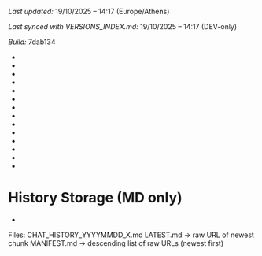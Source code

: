 *Last updated:* 19/10/2025 – 14:17 (Europe/Athens)

*Last synced with VERSIONS_INDEX.md:* 19/10/2025 – 14:17 (DEV-only)

*Build:* 7dab134



*



*



*



*



*



*



*



*

*
*
*
*
*
*
# History Storage (MD only)
*
Files: CHAT_HISTORY_YYYYMMDD_X.md
LATEST.md -> raw URL of newest chunk
MANIFEST.md -> descending list of raw URLs (newest first)
